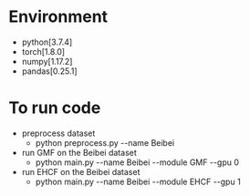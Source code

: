 # Environment
+ python[3.7.4]
+ torch[1.8.0]
+ numpy[1.17.2]
+ pandas[0.25.1]

# To run code
+ preprocess dataset
  + python preprocess.py --name Beibei
+ run GMF on the Beibei dataset
  + python main.py --name Beibei --module GMF --gpu 0
+ run EHCF on the Beibei dataset
  + python main.py --name Beibei --module EHCF --gpu 1
